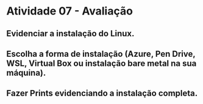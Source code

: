 # Atividade 07 - Avaliação
## Evidenciar a instalação do Linux.
## Escolha a forma de instalação (Azure, Pen Drive, WSL, Virtual Box ou instalação bare metal na sua máquina).
## Fazer Prints evidenciando a instalação completa.